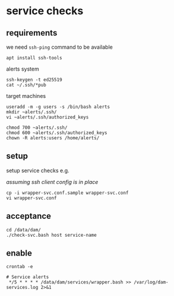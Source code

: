 # service checks

## requirements

we need `ssh-ping` command to be available

	apt install ssh-tools

alerts system

	ssh-keygen -t ed25519
	cat ~/.ssh/*pub

target machines

	useradd -m -g users -s /bin/bash alerts
	mkdir ~alerts/.ssh/
	vi ~alerts/.ssh/authorized_keys

	chmod 700 ~alerts/.ssh/
	chmod 600 ~alerts/.ssh/authorized_keys
	chown -R alerts:users /home/alerts/

## setup

setup service checks e.g.

_assuming ssh client config is in place_

	cp -i wrapper-svc.conf.sample wrapper-svc.conf
	vi wrapper-svc.conf

## acceptance

	cd /data/dam/
	./check-svc.bash host service-name

## enable

```
crontab -e

# Service alerts
 */5 * * * * /data/dam/services/wrapper.bash >> /var/log/dam-services.log 2>&1
```

